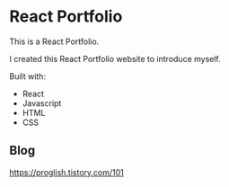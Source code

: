 # React Portfolio

This is a React Portfolio.

I created this React Portfolio website to introduce myself.

Built with: 
 
- React 
- Javascript   
- HTML
- CSS     

## Blog
https://proglish.tistory.com/101
